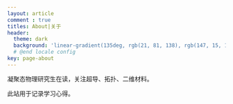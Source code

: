 ```yaml
---
layout: article
comment : true
titles: About|关于
header:
  theme: dark
  background: 'linear-gradient(135deg, rgb(21, 81, 138), rgb(147, 15, 131))'
  # @end locale config
key: page-about
---
```




凝聚态物理研究生在读，关注超导、拓扑、二维材料。

此站用于记录学习心得。



